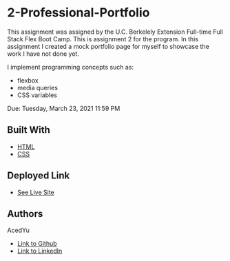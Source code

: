 # 2-Professional-Portfolio
This assignment was assigned by the U.C. Berkelely Extension Full-time Full Stack Flex Boot Camp.
This is assignment 2 for the program. In this assignment I created a mock portfolio page for myself to showcase the work I have not done yet.

I implement programming concepts such as:
- flexbox
- media queries
- CSS variables

Due: Tuesday, March 23, 2021 11:59 PM

## Built With

* [HTML](https://developer.mozilla.org/en-US/docs/Web/HTML)
* [CSS](https://developer.mozilla.org/en-US/docs/Web/CSS)

## Deployed Link

* [See Live Site]()

## Authors
AcedYu
- [Link to Github](https://github.com/AcedYu)
- [Link to LinkedIn](https://www.linkedin.com/in/alex-yu-3712811b9/)
